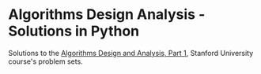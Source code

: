 # Algorithms Design Analysis - Solutions in Python

Solutions to the [Algorithms Design and Analysis, Part 1](https://www.coursera.org/learn/algorithm-design-analysis/home/info), Stanford University course's problem sets.


